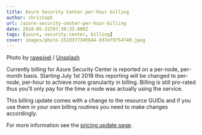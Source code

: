 ```yaml
---
title: Azure Security Center per-hour billing
author: christoph
url: /azure-security-center-per-hour-billing
date: 2018-05-31T07:39:33.000Z
tags: [azure, security-center, billing]
cover: images/photo-1519377345644-937ef9754740.jpeg
---
```


Photo by [rawpixel](https://unsplash.com/@rawpixel?utm_source=ghost&amp;utm_medium=referral&amp;utm_campaign=api-credit) / [Unsplash](https://unsplash.com/?utm_source=ghost&amp;utm_medium=referral&amp;utm_campaign=api-credit)

Currently billing for Azure Security Center is reported on a per-node, per-month basis. Starting July 1st 2018 this reporting will be changed to per-node, per-hour to achieve more granularity in billing. Billing is still pro-rated thus you'll only pay for the time a node was actually using the service.

This billing update comes with a change to the resource GUIDs and if you use them in your own billing routines you need to make changes accordingly.

For more information see the [pricing update page](https://azure.microsoft.com/en-us/updates/guid-migration-azure-security-center/?WT.mc_id=azurebg_email_Trans_33771_1759_Release_Internal_Tier2_May30).
